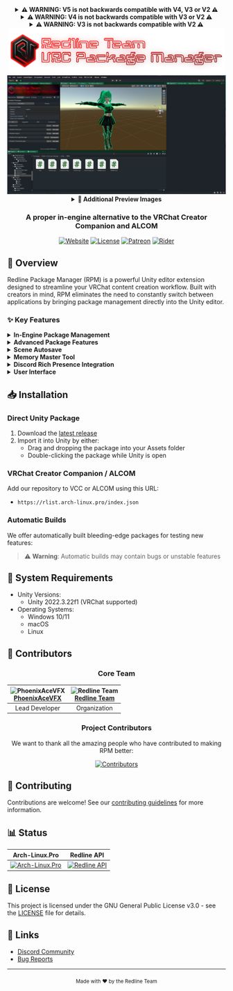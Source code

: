 <div align="center">

<details>
<summary><b>⚠️ WARNING: V5 is not backwards compatible with V4, V3 or V2 ⚠️</b></summary>

This version features a complete reconstruction of the project organization, making it incompatible with previous versions.
</details>

<details>
<summary><b>⚠️ WARNING: V4 is not backwards compatible with V3 or V2 ⚠️</b></summary>

This version removes deprecated features and introduces breaking changes.
</details>

<details>
<summary><b>⚠️ WARNING: V3 is not backwards compatible with V2 ⚠️</b></summary>

You may have to manually remove the old package folder (`dev.runaxr.redline`) to import this update.  
We have attempted to automate this process but cannot guarantee it will work in all cases.
</details>

<img src="RPMBanner.png" width="500" alt="Redline Package Manager">

<img src="PreviewImages/MainPreview.png" width="650" />

<details>
<summary><b>📸 Additional Preview Images</b></summary>

<div align="center">
  <div style="display: flex; flex-wrap: wrap; justify-content: center;">
    <div style="flex: 1 1 45%; max-width: 45%; padding: 10px;">
      <img src="PreviewImages/Repositories.png" width="100%" />
      <h4>Repositories View</h4>
    </div>
    <div style="flex: 1 1 45%; max-width: 45%; padding: 10px;">
      <img src="PreviewImages/Repo Catalog.png" width="100%" />
      <h4>Repository Catalog</h4>
    </div>
    <div style="flex: 1 1 45%; max-width: 45%; padding: 10px;">
      <img src="PreviewImages/Packages Subtab.png" width="100%" />
      <h4>Packages Subtab</h4>
    </div>
    <div style="flex: 1 1 45%; max-width: 45%; padding: 10px;">
      <img src="PreviewImages/Installed.png" width="100%" />
      <h4>Installed Packages</h4>
    </div>
    <div style="flex: 1 1 45%; max-width: 45%; padding: 10px;">
      <img src="PreviewImages/Settings.png" width="100%" />
      <h4>Settings Panel</h4>
    </div>
    <div style="flex: 1 1 45%; max-width: 45%; padding: 10px;">
      <img src="PreviewImages/Autosaver.png" width="100%" />
      <h4>Autosave Settings</h4>
    </div>
    <div style="flex: 1 1 45%; max-width: 45%; padding: 10px;">
      <img src="PreviewImages/MemoryMaster.png" width="100%" />
      <h4>Memory Master Tool</h4>
    </div>
  </div>
</div>
</details>

### A proper in-engine alternative to the VRChat Creator Companion and ALCOM

[![Website](https://img.shields.io/website?down_color=red&down_message=Offline&label=arch-linux.pro&style=for-the-badge&up_color=cyan&up_message=Online&url=https%3A%2F%2Farch-linux.pro)](https://arch-linux.pro)
[![License](https://img.shields.io/badge/License-GPL--3.0-blue.svg?style=for-the-badge)](LICENSE)
[![Patreon](https://img.shields.io/badge/Patreon-Support-pink?style=for-the-badge)](https://www.patreon.com/PhoenixAceVFX)
[![Rider](https://img.shields.io/badge/Developed%20with-Rider-DD1265?style=for-the-badge&logo=rider&logoColor=white)](https://www.jetbrains.com/rider/)

</div>

## 🚀 Overview

Redline Package Manager (RPM) is a powerful Unity editor extension designed to streamline your VRChat content creation workflow. Built with creators in mind, RPM eliminates the need to constantly switch between applications by bringing package management directly into the Unity editor.

### ✨ Key Features

<details>
<summary><b>In-Engine Package Management</b></summary>

- Browse, download, and manage packages without leaving Unity
- Seamlessly import your existing VRChat Creator Companion or ALCOM repositories
- Support for multiple repositories and repository grouping
- Easy repository import from VCC/ALCOM
- Default repository management
- Compacted Overflow Fix for organized community repositories
</details>

<details>
<summary><b>Advanced Package Features</b></summary>

- Dependency visualization and management
- Version comparison tool
- Installation history tracking
- Package backup and restore
- Advanced search and filtering
- Automatic dependency resolution
- Intelligent package removal with dependency checks
- Smart management of package temp folders
</details>

<details>
<summary><b>Scene Autosave</b></summary>

- Configurable autosave intervals and prefixes
- Save on Play and Save on Compile options
- Multiple backup strategies: Rotating, Incremental, Timestamped, Hybrid
- Scene-specific settings and custom save triggers
- Exclude specific scenes from autosave
- Option to save all open scenes
- Compress saves and save metadata options
- Notifications and save history timeline
- Restore from autosave functionality
</details>

<details>
<summary><b>Memory Master Tool</b></summary>

- Comprehensive memory monitoring (current, peak, system RAM, swap)
- Manual and timer-based automatic memory cleanup
- Configurable memory thresholds and presets (e.g., Low End, High End, Auto)
- Visual memory usage graph
- Object pool statistics
- Texture management with automatic optimization (compression, resizing)
- GC Collection history
- Memory allocation patterns (for leak detection)
- Asset Bundle management (tracking and unloading unused bundles)
</details>

<details>
<summary><b>Discord Rich Presence Integration</b></summary>

- Display your Unity Editor activity in Discord
- Customizable RPC states
</details>

<details>
<summary><b>User Interface</b></summary>

- Clean and intuitive interface
- Package comparison view
- Dependency graph visualization
- Installation history view
- Advanced filtering options
- Repository Catalog for browsing available repositories
</details>

## 📥 Installation

### Direct Unity Package

1. Download the [latest release](https://github.com/Redline-Team/RPM/releases/latest)
2. Import it into Unity by either:
   - Drag and dropping the package into your Assets folder
   - Double-clicking the package while Unity is open

### VRChat Creator Companion / ALCOM

Add our repository to VCC or ALCOM using this URL:
- `https://rlist.arch-linux.pro/index.json`

### Automatic Builds

We offer automatically built bleeding-edge packages for testing new features:
> ⚠️ **Warning**: Automatic builds may contain bugs or unstable features

## 🔧 System Requirements

- Unity Versions:
  - Unity 2022.3.22f1 (VRChat supported)
- Operating Systems:
  - Windows 10/11
  - macOS
  - Linux

## 👥 Contributors

<div align="center">

### Core Team

| <img src="https://github.com/PhoenixAceVFX.png" width="100" height="100" alt="PhoenixAceVFX"><br>[PhoenixAceVFX](https://github.com/PhoenixAceVFX) | <img src="https://github.com/Redline-Team.png" width="100" height="100" alt="Redline Team"><br>[Redline Team](https://github.com/Redline-Team) |
|:---:|:---:|
| Lead Developer | Organization |

### Project Contributors

We want to thank all the amazing people who have contributed to making RPM better:

[![Contributors](https://contrib.rocks/image?repo=Redline-Team/RPM)](https://github.com/Redline-Team/RPM/graphs/contributors)

</div>

## 🤝 Contributing

Contributions are welcome! See our [contributing guidelines](CONTRIBUTING.md) for more information.

## 📊 Status

<div align="center">

| Arch-Linux.Pro | Redline API |
|---------|---------|
| [![Arch-Linux.Pro](https://uptime.betterstack.com/status-badges/v3/monitor/1psjj.svg)](https://status.arch-linux.pro) | [![Redline API](https://uptime.betterstack.com/status-badges/v3/monitor/1jo77.svg)](https://status.arch-linux.pro) |

</div>

## 📜 License

This project is licensed under the GNU General Public License v3.0 - see the [LICENSE](LICENSE) file for details.

## 🔗 Links

- [Discord Community](https://discord.com/invite/PPTyhTAb6r)
- [Bug Reports](https://github.com/Redline-Team/RPM/issues)

---

<div align="center">
  <sub>Made with ❤️ by the Redline Team</sub>
</div>
